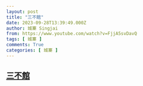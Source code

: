 ```yaml
---
layout: post
title: "三不館"
date: 2023-09-28T13:39:49.000Z
author: 城寨 Singjai
from: https://www.youtube.com/watch?v=FjjA5svDavQ
tags: [ 城寨 ]
comments: True
categories: [ 城寨 ]
---
```

<!--1695908389000-->
[三不館](https://www.youtube.com/watch?v=FjjA5svDavQ)
------

<div>

</div>

